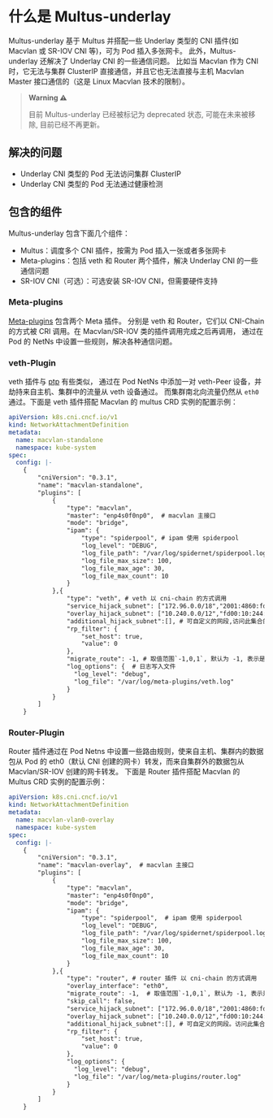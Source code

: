 # 什么是 Multus-underlay

Multus-underlay 基于 Multus 并搭配一些 Underlay 类型的 CNI 插件(如 Macvlan 或 SR-IOV CNI 等)，可为 Pod 插入多张网卡。
此外，Multus-underlay 还解决了 Underlay CNI 的一些通信问题。
比如当 Macvlan 作为 CNI 时，它无法与集群 ClusterIP 直接通信，并且它也无法直接与主机 Macvlan Master 接口通信的（这是 Linux Macvlan 技术的限制）。

> **Warning ⚠️**
>
> 目前 Multus-underlay 已经被标记为 deprecated 状态, 可能在未来被移除, 目前已经不再更新。

## 解决的问题

- Underlay CNI 类型的 Pod 无法访问集群 ClusterIP
- Underlay CNI 类型的 Pod 无法通过健康检测

## 包含的组件

Multus-underlay 包含下面几个组件：

- Multus：调度多个 CNI 插件，按需为 Pod 插入一张或者多张网卡
- Meta-plugins：包括 veth 和 Router 两个插件，解决 Underlay CNI 的一些通信问题
- SR-IOV CNI（可选）：可选安装 SR-IOV CNI，但需要硬件支持

### Meta-plugins

[Meta-plugins](https://github.com/spidernet-io/cni-plugins) 包含两个 Meta 插件。
分别是 veth 和 Router，它们以 CNI-Chain 的方式被 CRI 调用。在 Macvlan/SR-IOV 类的插件调用完成之后再调用，
通过在 Pod 的 NetNs 中设置一些规则，解决各种通信问题。

### veth-Plugin

veth 插件与 [ptp](https://github.com/containernetworking/plugins/tree/main/plugins/main/ptp) 有些类似，
通过在 Pod NetNs 中添加一对 veth-Peer 设备，并劫持来自主机、集群中的流量从 veth 设备通过。
而集群南北向流量仍然从 `eth0` 通过。下面是 veth 插件搭配 Macvlan 的 multus CRD 实例的配置示例：

```yaml
apiVersion: k8s.cni.cncf.io/v1
kind: NetworkAttachmentDefinition
metadata:
  name: macvlan-standalone
  namespace: kube-system
spec:
  config: |-
    {
        "cniVersion": "0.3.1",
        "name": "macvlan-standalone",
        "plugins": [
            {
                "type": "macvlan",
                "master": "enp4s0f0np0",  # macvlan 主接口
                "mode": "bridge",
                "ipam": {
                    "type": "spiderpool", # ipam 使用 spiderpool
                    "log_level": "DEBUG",
                    "log_file_path": "/var/log/spidernet/spiderpool.log",
                    "log_file_max_size": 100,
                    "log_file_max_age": 30,
                    "log_file_max_count": 10
                }
            },{
                "type": "veth", # veth 以 cni-chain 的方式调用
                "service_hijack_subnet": ["172.96.0.0/18","2001:4860:fd00::/108"], # 集群 service的网段, 包括 IPv4 和 IPv6
                "overlay_hijack_subnet": ["10.240.0.0/12","fd00:10:244::/96"],  # 集群 pod 的网段集合
                "additional_hijack_subnet":[], # 可自定义的网段,访问此集合的网段的数据包将会先从 veth 设备送往主机, 再由主机进行转发。
                "rp_filter": {  
                    "set_host": true,
                    "value": 0
                },
                "migrate_route": -1, # 取值范围`-1,0,1`, 默认为 -1, 表示是否将新增网卡的默认路由移动到一个新的 route table中去。-1 表示通过网卡名自动迁移(eth0 < net1 < net2)，0 为不迁移，-1表示强制迁移。
                "log_options": {  # 日志写入文件
                  "log_level": "debug",
                  "log_file": "/var/log/meta-plugins/veth.log"
                }
            }
        ]
    }
```

### Router-Plugin

Router 插件通过在 Pod Netns 中设置一些路由规则，使来自主机、集群内的数据包从 Pod 的 eth0（默认 CNI 创建的网卡）转发，而来自集群外的数据包从 Macvlan/SR-IOV 创建的网卡转发。
下面是 Router 插件搭配 Macvlan 的 Multus CRD 实例的配置示例：

```yaml
apiVersion: k8s.cni.cncf.io/v1
kind: NetworkAttachmentDefinition
metadata:
  name: macvlan-vlan0-overlay 
  namespace: kube-system
spec:
  config: |-
    {
        "cniVersion": "0.3.1",
        "name": "macvlan-overlay",  # macvlan 主接口
        "plugins": [
            {
                "type": "macvlan",
                "master": "enp4s0f0np0", 
                "mode": "bridge",
                "ipam": {
                    "type": "spiderpool",  # ipam 使用 spiderpool
                    "log_level": "DEBUG",
                    "log_file_path": "/var/log/spidernet/spiderpool.log",
                    "log_file_max_size": 100,
                    "log_file_max_age": 30,
                    "log_file_max_count": 10
                }
            },{
                "type": "router", # router 插件 以 cni-chain 的方式调用
                "overlay_interface": "eth0",
                "migrate_route": -1,  # 取值范围`-1,0,1`, 默认为 -1, 表示是否将新增网卡的默认路由移动到一个新的 route table 中去。-1 表示通过网卡名自动迁移(eth0 < net1 < net2)，0 为不迁移，1 表示强制迁移。
                "skip_call": false,
                "service_hijack_subnet": ["172.96.0.0/18","2001:4860:fd00::/108"], # 集群 service的网段, 包括 IPv4 和 IPv6
                "overlay_hijack_subnet": ["10.240.0.0/12","fd00:10:244::/96"],  # 集群 pod 的网段集合
                "additional_hijack_subnet":[], # 可自定义的网段。访问此集合的网段的数据包将会先从 eth0 设备送往主机, 再由主机进行转发。
                "rp_filter": {
                    "set_host": true,
                    "value": 0
                },
                "log_options": {
                  "log_level": "debug",
                  "log_file": "/var/log/meta-plugins/router.log"
                }
            }
        ]
    }
```
